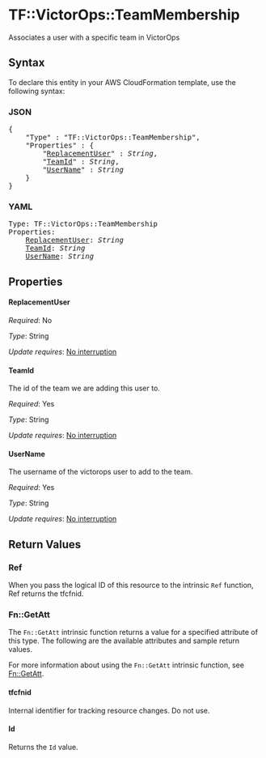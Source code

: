 # TF::VictorOps::TeamMembership

Associates a user with a specific team in VictorOps

## Syntax

To declare this entity in your AWS CloudFormation template, use the following syntax:

### JSON

<pre>
{
    "Type" : "TF::VictorOps::TeamMembership",
    "Properties" : {
        "<a href="#replacementuser" title="ReplacementUser">ReplacementUser</a>" : <i>String</i>,
        "<a href="#teamid" title="TeamId">TeamId</a>" : <i>String</i>,
        "<a href="#username" title="UserName">UserName</a>" : <i>String</i>
    }
}
</pre>

### YAML

<pre>
Type: TF::VictorOps::TeamMembership
Properties:
    <a href="#replacementuser" title="ReplacementUser">ReplacementUser</a>: <i>String</i>
    <a href="#teamid" title="TeamId">TeamId</a>: <i>String</i>
    <a href="#username" title="UserName">UserName</a>: <i>String</i>
</pre>

## Properties

#### ReplacementUser

_Required_: No

_Type_: String

_Update requires_: [No interruption](https://docs.aws.amazon.com/AWSCloudFormation/latest/UserGuide/using-cfn-updating-stacks-update-behaviors.html#update-no-interrupt)

#### TeamId

The id of the team we are adding this user to.

_Required_: Yes

_Type_: String

_Update requires_: [No interruption](https://docs.aws.amazon.com/AWSCloudFormation/latest/UserGuide/using-cfn-updating-stacks-update-behaviors.html#update-no-interrupt)

#### UserName

The username of the victorops user to add to the team.

_Required_: Yes

_Type_: String

_Update requires_: [No interruption](https://docs.aws.amazon.com/AWSCloudFormation/latest/UserGuide/using-cfn-updating-stacks-update-behaviors.html#update-no-interrupt)

## Return Values

### Ref

When you pass the logical ID of this resource to the intrinsic `Ref` function, Ref returns the tfcfnid.

### Fn::GetAtt

The `Fn::GetAtt` intrinsic function returns a value for a specified attribute of this type. The following are the available attributes and sample return values.

For more information about using the `Fn::GetAtt` intrinsic function, see [Fn::GetAtt](https://docs.aws.amazon.com/AWSCloudFormation/latest/UserGuide/intrinsic-function-reference-getatt.html).

#### tfcfnid

Internal identifier for tracking resource changes. Do not use.

#### Id

Returns the <code>Id</code> value.

